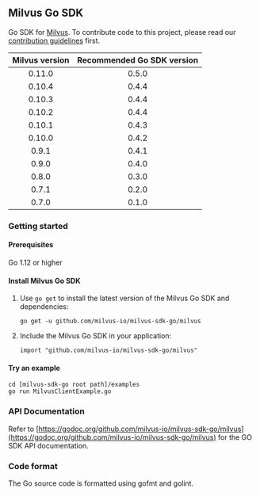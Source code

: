 ## Milvus Go SDK

Go SDK for [Milvus](https://github.com/milvus-io/milvus). To contribute code to this project, please read our [contribution guidelines](https://github.com/milvus-io/milvus/blob/master/CONTRIBUTING.md) first.

|Milvus version| Recommended Go SDK version |
|:-----:|:-----:|
| 0.11.0 | 0.5.0|
| 0.10.4 | 0.4.4|
| 0.10.3 | 0.4.4|
| 0.10.2 | 0.4.4|
| 0.10.1 | 0.4.3|
| 0.10.0 | 0.4.2|
| 0.9.1 | 0.4.1|
| 0.9.0 | 0.4.0|
| 0.8.0 | 0.3.0|
| 0.7.1 | 0.2.0|
| 0.7.0 | 0.1.0|

### Getting started

#### Prerequisites

Go 1.12 or higher

#### Install Milvus Go SDK

1. Use `go get` to install the latest version of the Milvus Go SDK and dependencies:

   ```shell
   go get -u github.com/milvus-io/milvus-sdk-go/milvus
   ```

2. Include the Milvus Go SDK in your application:

   ```shell
   import "github.com/milvus-io/milvus-sdk-go/milvus"
   ```

#### Try an example

```shell
cd [milvus-sdk-go root path]/examples
go run MilvusClientExample.go
```

### API Documentation

Refer to [https://godoc.org/github.com/milvus-io/milvus-sdk-go/milvus](https://godoc.org/github.com/milvus-io/milvus-sdk-go/milvus) for the GO SDK API documentation.

### Code format

The Go source code is formatted using gofmt and golint.
